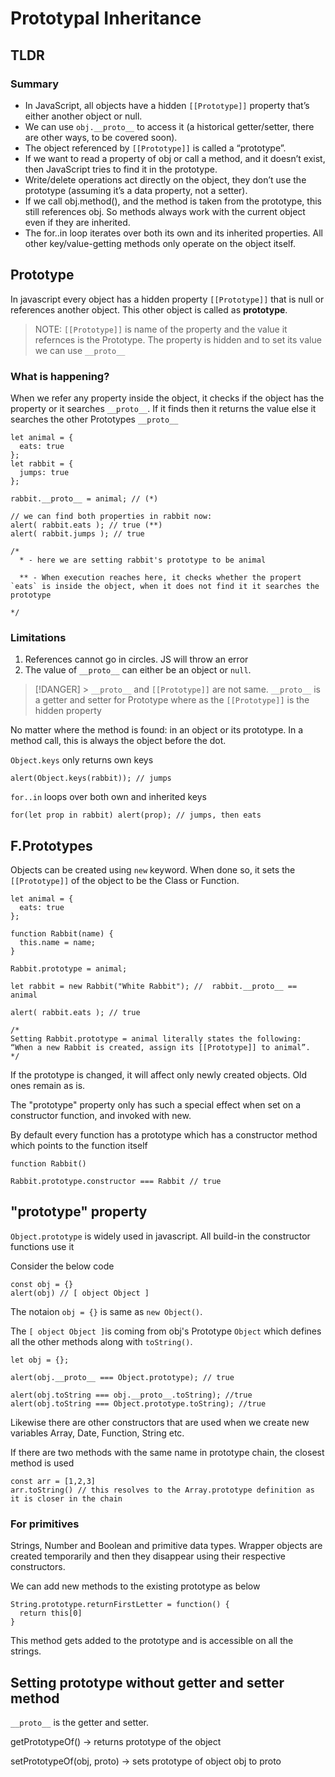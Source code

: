 # Prototypal Inheritance

## TLDR

### Summary

- In JavaScript, all objects have a hidden `[[Prototype]]` property that’s either another object or null.
- We can use `obj.__proto__` to access it (a historical getter/setter, there are other ways, to be covered soon).
- The object referenced by `[[Prototype]]` is called a “prototype”.
- If we want to read a property of obj or call a method, and it doesn’t exist, then JavaScript tries to find it in the prototype.
- Write/delete operations act directly on the object, they don’t use the prototype (assuming it’s a data property, not a setter).
- If we call obj.method(), and the method is taken from the prototype, this still references obj. So methods always work with the current object even if they are inherited.
- The for..in loop iterates over both its own and its inherited properties. All other key/value-getting methods only operate on the object itself.

## Prototype

In javascript every object has a hidden property `[[Prototype]]` that is null or references another object. This other object is called as **prototype**.

> NOTE:
> `[[Prototype]]` is name of the property and the value it refernces is the Prototype. The property is hidden and to set its value we can use `__proto__`

### What is happening?

When we refer any property inside the object, it checks if the object has the property or it searches `__proto__`. If it finds then it returns the value else it searches the other Prototypes `__proto__`

```JS
let animal = {
  eats: true
};
let rabbit = {
  jumps: true
};

rabbit.__proto__ = animal; // (*)

// we can find both properties in rabbit now:
alert( rabbit.eats ); // true (**)
alert( rabbit.jumps ); // true

/*
  * - here we are setting rabbit's prototype to be animal

  ** - When execution reaches here, it checks whether the propert `eats` is inside the object, when it does not find it it searches the prototype

*/
```

### Limitations

1. References cannot go in circles. JS will throw an error
2. The value of `__proto__` can either be an object or `null`.

> [!DANGER] > `__proto__` and `[[Prototype]]` are not same. `__proto__` is a getter and setter for Prototype where as the `[[Prototype]]` is the hidden property

No matter where the method is found: in an object or its prototype. In a method call, this is always the object before the dot.

`Object.keys` only returns own keys

```JS
alert(Object.keys(rabbit)); // jumps
```

`for..in` loops over both own and inherited keys

```JS
for(let prop in rabbit) alert(prop); // jumps, then eats
```

## F.Prototypes

Objects can be created using `new` keyword. When done so, it sets the `[[Prototype]]` of the object to be the Class or Function.

```JS
let animal = {
  eats: true
};

function Rabbit(name) {
  this.name = name;
}

Rabbit.prototype = animal;

let rabbit = new Rabbit("White Rabbit"); //  rabbit.__proto__ == animal

alert( rabbit.eats ); // true

/*
Setting Rabbit.prototype = animal literally states the following: “When a new Rabbit is created, assign its [[Prototype]] to animal”.
*/
```

If the prototype is changed, it will affect only newly created objects. Old ones remain as is.

The "prototype" property only has such a special effect when set on a constructor function, and invoked with new.

By default every function has a prototype which has a constructor method which points to the function itself

```JS
function Rabbit()

Rabbit.prototype.constructor === Rabbit // true
```

## "prototype" property

`Object.prototype` is widely used in javascript. All build-in the constructor functions use it

Consider the below code

```JS
const obj = {}
alert(obj) // [ object Object ]
```

The notaion `obj = {}` is same as `new Object()`.

The `[ object Object ]`is coming from obj's Prototype `Object` which defines all the other methods along with `toString()`.

```JS
let obj = {};

alert(obj.__proto__ === Object.prototype); // true

alert(obj.toString === obj.__proto__.toString); //true
alert(obj.toString === Object.prototype.toString); //true
```

Likewise there are other constructors that are used when we create new variables Array, Date, Function, String etc.

If there are two methods with the same name in prototype chain, the closest method is used

```JS
const arr = [1,2,3]
arr.toString() // this resolves to the Array.prototype definition as it is closer in the chain
```

### For primitives

Strings, Number and Boolean and primitive data types. Wrapper objects are created temporarily and then they disappear using their respective constructors.

We can add new methods to the existing prototype as below

```JS
String.prototype.returnFirstLetter = function() {
  return this[0]
}
```

This method gets added to the prototype and is accessible on all the strings.

## Setting prototype without getter and setter method

`__proto__` is the getter and setter.

getPrototypeOf() -> returns prototype of the object

setPrototypeOf(obj, proto) -> sets prototype of object obj to proto
